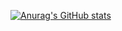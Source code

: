 [![Anurag's GitHub stats](https://github-readme-stats.vercel.app/api?username=allanindex)](https://github.com/allanindex/github-readme-stats)
